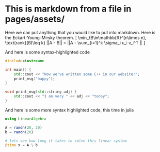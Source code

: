 # This is markdown from a file in pages/assets/
Here we can put anything that you would like to put into markdown. Here is the Eckart-Young-Mirsky theorem. 
\[
\min_{B\in\mathbb{R}^{n\times n}, \text{rank}(B)\leq k} ||A - B|| = ||A - \sum_{i=1}^k \sigma_i u_i v_i^T ||
\]

And here is some syntax-highlighted code
```cpp
#include<iostream>

int main() {
    std::cout << "Now we've written some C++ in our website!";
    print_msg("happy");
}

void print_msg(std::string adj) {
    std::cout << "I am very " << adj << "today";
}
```

And here is some more syntax highlighted code, this time in julia
```julia
using LinearAlgebra

A = randn(20, 20)
b = randn(20)

# lets see how long it takes to solve this linear system
@time x = A \ b
```
